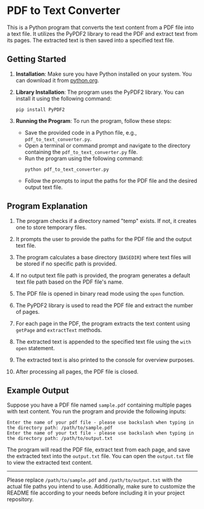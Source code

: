 # PDF to Text Converter

This is a Python program that converts the text content from a PDF file into a text file. It utilizes the PyPDF2 library to read the PDF and extract text from its pages. The extracted text is then saved into a specified text file.

## Getting Started

1. **Installation**: Make sure you have Python installed on your system. You can download it from [python.org](https://www.python.org/downloads/).

2. **Library Installation**: The program uses the PyPDF2 library. You can install it using the following command:
   ```
   pip install PyPDF2
   ```

3. **Running the Program**: To run the program, follow these steps:
   - Save the provided code in a Python file, e.g., `pdf_to_text_converter.py`.
   - Open a terminal or command prompt and navigate to the directory containing the `pdf_to_text_converter.py` file.
   - Run the program using the following command:
     ```
     python pdf_to_text_converter.py
     ```
   - Follow the prompts to input the paths for the PDF file and the desired output text file.

## Program Explanation

1. The program checks if a directory named "temp" exists. If not, it creates one to store temporary files.

2. It prompts the user to provide the paths for the PDF file and the output text file.

3. The program calculates a base directory (`BASEDIR`) where text files will be stored if no specific path is provided.

4. If no output text file path is provided, the program generates a default text file path based on the PDF file's name.

5. The PDF file is opened in binary read mode using the `open` function.

6. The PyPDF2 library is used to read the PDF file and extract the number of pages.

7. For each page in the PDF, the program extracts the text content using `getPage` and `extractText` methods.

8. The extracted text is appended to the specified text file using the `with open` statement.

9. The extracted text is also printed to the console for overview purposes.

10. After processing all pages, the PDF file is closed.

## Example Output

Suppose you have a PDF file named `sample.pdf` containing multiple pages with text content. You run the program and provide the following inputs:

```
Enter the name of your pdf file - please use backslash when typing in the directory path: /path/to/sample.pdf
Enter the name of your txt file - please use backslash when typing in the directory path: /path/to/output.txt
```

The program will read the PDF file, extract text from each page, and save the extracted text into the `output.txt` file. You can open the `output.txt` file to view the extracted text content.

---

Please replace `/path/to/sample.pdf` and `/path/to/output.txt` with the actual file paths you intend to use. Additionally, make sure to customize the README file according to your needs before including it in your project repository.

